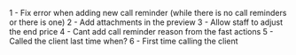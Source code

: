 1 - Fix error when adding new call reminder (while there is no call reminders or there is one)
2 - Add attachments in the preview
3 - Allow staff to adjust the end price
4 - Cant add call reminder reason from the fast actions
5 - Called the client last time when?
6 - First time calling the client
